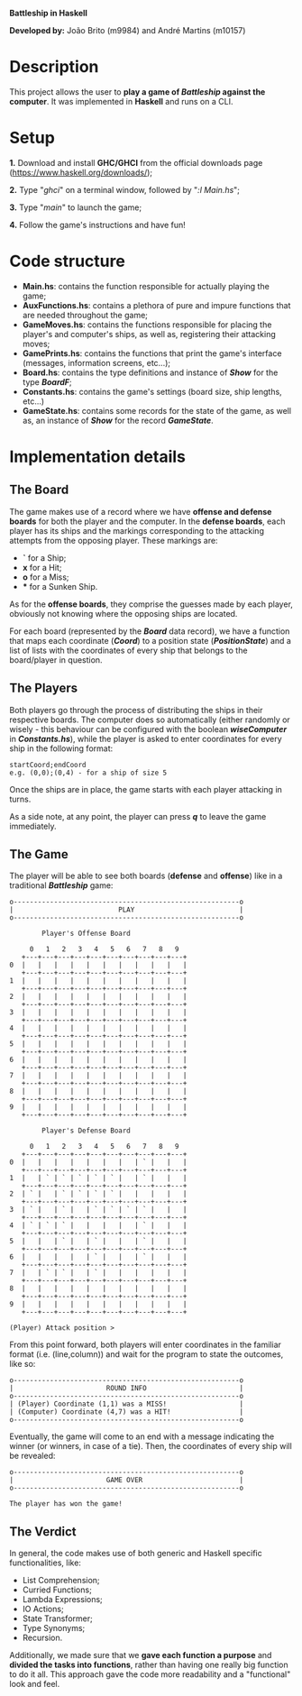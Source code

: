 **Battleship in Haskell**

**Developed by:** João Brito (m9984) and André Martins (m10157)

# Description
This project allows the user to **play a game of *Battleship* against the computer**. It was implemented in **Haskell** and runs on a CLI.

# Setup
**1.** Download and install **GHC/GHCI** from the official downloads page (https://www.haskell.org/downloads/);

**2.** Type "*ghci*" on a terminal window, followed by "*:l Main.hs*";

**3.** Type "*main*" to launch the game;

**4.** Follow the game's instructions and have fun!

# Code structure
* **Main.hs**: contains the function responsible for actually playing the game;
* **AuxFunctions.hs**: contains a plethora of pure and impure functions that are needed throughout the game;
* **GameMoves.hs**: contains the functions responsible for placing the player's and computer's ships, as well as, registering their attacking moves;
* **GamePrints.hs**: contains the functions that print the game's interface (messages, information screens, etc...);
* **Board.hs**: contains the type definitions and instance of ***Show*** for the type ***BoardF***;
* **Constants.hs**: contains the game's settings (board size, ship lengths, etc...)
* **GameState.hs**: contains some records for the state of the game, as well as, an instance of ***Show*** for the record ***GameState***.

# Implementation details
## The Board
The game makes use of a record where we have **offense and defense boards** for both the player and the computer. In the **defense boards**, each player has its ships and the markings corresponding to the attacking attempts from the opposing player. These markings are:

* **`** for a Ship;
* **x** for a Hit;
* **o** for a Miss; 
* **\*** for a Sunken Ship.

As for the **offense boards**, they comprise the guesses made by each player, obviously not knowing where the opposing ships are located.

For each board (represented by the ***Board*** data record), we have a function that maps each coordinate (***Coord***) to a position state (***PositionState***) and a list of lists with the coordinates of every ship that belongs to the board/player in question.

## The Players
Both players go through the process of distributing the ships in their respective boards. The computer does so automatically (either randomly or wisely - this behaviour can be configured with the boolean ***wiseComputer*** in ***Constants.hs***), while the player is asked to enter coordinates for every ship in the following format:

    startCoord;endCoord
    e.g. (0,0);(0,4) - for a ship of size 5

Once the ships are in place, the game starts with each player attacking in turns.

As a side note, at any point, the player can press ***q*** to leave the game immediately.

## The Game
The player will be able to see both boards (**defense** and **offense**) like in a traditional ***Battleship*** game:
    
    o--------------------------------------------------------o
    |                          PLAY                          |
    o--------------------------------------------------------o

	        Player's Offense Board

         0   1   2   3   4   5   6   7   8   9
	   +---+---+---+---+---+---+---+---+---+---+
	0  |   |   |   |   |   |   |   |   |   |   |
	   +---+---+---+---+---+---+---+---+---+---+
	1  |   |   |   |   |   |   |   |   |   |   |
	   +---+---+---+---+---+---+---+---+---+---+
	2  |   |   |   |   |   |   |   |   |   |   |
	   +---+---+---+---+---+---+---+---+---+---+
	3  |   |   |   |   |   |   |   |   |   |   |
	   +---+---+---+---+---+---+---+---+---+---+
	4  |   |   |   |   |   |   |   |   |   |   |
	   +---+---+---+---+---+---+---+---+---+---+
	5  |   |   |   |   |   |   |   |   |   |   |
	   +---+---+---+---+---+---+---+---+---+---+
	6  |   |   |   |   |   |   |   |   |   |   |
	   +---+---+---+---+---+---+---+---+---+---+
	7  |   |   |   |   |   |   |   |   |   |   |
	   +---+---+---+---+---+---+---+---+---+---+
	8  |   |   |   |   |   |   |   |   |   |   |
	   +---+---+---+---+---+---+---+---+---+---+
	9  |   |   |   |   |   |   |   |   |   |   |
	   +---+---+---+---+---+---+---+---+---+---+

	  	    Player's Defense Board

	     0   1   2   3   4   5   6   7   8   9
	   +---+---+---+---+---+---+---+---+---+---+
	0  |   |   |   |   |   |   |   | ` |   |   |
	   +---+---+---+---+---+---+---+---+---+---+
	1  |   | ` | ` | ` | ` | ` |   | ` |   |   |
	   +---+---+---+---+---+---+---+---+---+---+
	2  | ` |   | ` | ` | ` | ` |   |   |   |   |
	   +---+---+---+---+---+---+---+---+---+---+
	3  | ` |   | ` |   | ` | ` | ` | ` |   |   |
	   +---+---+---+---+---+---+---+---+---+---+
	4  | ` | ` | ` |   |   |   |   | ` |   |   |
	   +---+---+---+---+---+---+---+---+---+---+
	5  |   |   | ` |   | ` |   |   | ` |   |   |
	   +---+---+---+---+---+---+---+---+---+---+
	6  |   |   |   |   | ` |   |   | ` |   |   |
	   +---+---+---+---+---+---+---+---+---+---+
	7  |   | ` | ` |   | ` |   |   |   |   |   |
	   +---+---+---+---+---+---+---+---+---+---+
	8  |   |   |   |   |   |   |   |   |   |   |
	   +---+---+---+---+---+---+---+---+---+---+
	9  |   |   |   |   |   |   |   |   |   |   |
	   +---+---+---+---+---+---+---+---+---+---+

	(Player) Attack position >

From this point forward, both players will enter coordinates in the familiar format (i.e. (line,column)) and wait for the program to state the outcomes, like so:

    o--------------------------------------------------------o
    |                       ROUND INFO                       |
    o--------------------------------------------------------o
    | (Player) Coordinate (1,1) was a MISS!                  |
    | (Computer) Coordinate (4,7) was a HIT!                 |
    o--------------------------------------------------------o

Eventually, the game will come to an end with a message indicating the winner (or winners, in case of a tie). Then, the coordinates of every ship will be revealed:

	o--------------------------------------------------------o
	|                       GAME OVER                        |
	o--------------------------------------------------------o

	The player has won the game!

## The Verdict
In general, the code makes use of both generic and Haskell specific functionalities, like:

* List Comprehension;
* Curried Functions;
* Lambda Expressions;
* IO Actions;
* State Transformer;
* Type Synonyms;
* Recursion.

Additionally, we made sure that we **gave each function a purpose** and **divided the tasks into functions**, rather than having one really big function to do it all. This approach gave the code more readability and a "functional" look and feel.
